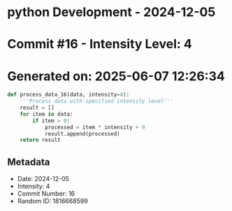 ﻿# python Development - 2024-12-05
# Commit #16 - Intensity Level: 4
# Generated on: 2025-06-07 12:26:34
```python
def process_data_16(data, intensity=4):
    '''Process data with specified intensity level'''
    result = []
    for item in data:
        if item > 0:
            processed = item * intensity + 9
            result.append(processed)
    return result
```
## Metadata
- Date: 2024-12-05
- Intensity: 4
- Commit Number: 16
- Random ID: 1816668599
